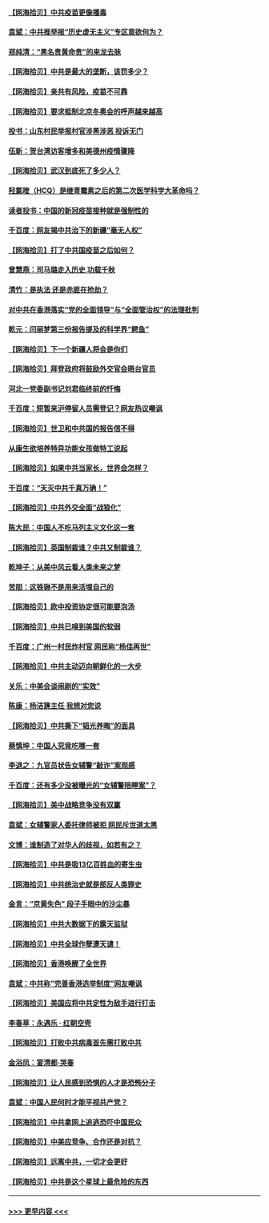 #### [【网海拾贝】中共疫苗更像播毒](../pages/nsc993/n12876631.md?t=04131751) 
#### [袁斌：中共推举报“历史虚无主义”专区意欲何为？](../pages/nsc993/n12876530.md?t=04131751) 
#### [郑纯清：“黑名贵黄命贵”的来龙去脉](../pages/nsc993/n12875589.md?t=04131751) 
#### [【网海拾贝】中共是最大的垄断，该罚多少？](../pages/nsc993/n12874006.md?t=04131751) 
#### [【网海拾贝】亲共有风险，疫苗不可靠](../pages/nsc993/n12872224.md?t=04131751) 
#### [【网海拾贝】要求抵制北京冬奥会的呼声越来越高](../pages/nsc993/n12868962.md?t=04131751) 
#### [投书：山东村民举报村官涉黑涉恶 投诉无门](../pages/nsc993/n12869726.md?t=04131751) 
#### [伍新：贺台湾访客增多和美德州疫情骤降](../pages/nsc993/n12865651.md?t=04131751) 
#### [【网海拾贝】武汉到底死了多少人？](../pages/nsc993/n12863707.md?t=04131751) 
#### [羟氯喹（HCQ）是继青霉素之后的第二次医学科学大革命吗？](../pages/nsc993/n12638564.md?t=04131751) 
#### [读者投书：中国的新冠疫苗接种就是强制性的](../pages/nsc993/n12859932.md?t=04131751) 
#### [千百度：网友揭中共治下的新疆“毫无人权”](../pages/nsc993/n12858385.md?t=04131751) 
#### [【网海拾贝】打了中共国疫苗之后如何？](../pages/nsc993/n12857866.md?t=04131751) 
#### [曾慧燕：司马璐走入历史 功载千秋](../pages/nsc993/n12856996.md?t=04131751) 
#### [清竹：是执法 还是赤匪在抢劫？](../pages/nsc993/n12856952.md?t=04131751) 
#### [对中共在香港落实“党的全面领导”与“全面管治权”的法理批判](../pages/nsc993/n12856929.md?t=04131751) 
#### [乾元：闫丽梦第三份报告提及的科学界“鳄鱼”](../pages/nsc993/n12855985.md?t=04131751) 
#### [【网海拾贝】下一个新疆人将会是你们](../pages/nsc993/n12855864.md?t=04131751) 
#### [【网海拾贝】拜登政府将鼓励外交官会晤台官员](../pages/nsc993/n12853615.md?t=04131751) 
#### [河北一党委副书记刘君临终前的忏悔](../pages/nsc993/n12849420.md?t=04131751) 
#### [千百度：短暂来沪停留人员需登记？网友热议嘲讽](../pages/nsc993/n12853497.md?t=04131751) 
#### [【网海拾贝】世卫和中共国的报告信不得](../pages/nsc993/n12850902.md?t=04131751) 
#### [从康生欲培养特异功能女孩做特工说起](../pages/nsc993/n12849289.md?t=04131751) 
#### [【网海拾贝】如果中共当家长，世界会怎样？](../pages/nsc993/n12848436.md?t=04131751) 
#### [千百度：“天灭中共千真万确！”](../pages/nsc993/n12845659.md?t=04131751) 
#### [【网海拾贝】中共外交全面“战狼化”](../pages/nsc993/n12845607.md?t=04131751) 
#### [陈大民：中国人不吃马列主义文化这一套](../pages/nsc993/n12842496.md?t=04131751) 
#### [【网海拾贝】英国制裁谁？中共又制裁谁？](../pages/nsc993/n12840909.md?t=04131751) 
#### [乾坤子：从美中风云看人类未来之梦](../pages/nsc993/n12840590.md?t=04131751) 
#### [苦胆：这铁锹不是用来活埋自己的](../pages/nsc993/n12839512.md?t=04131751) 
#### [【网海拾贝】欧中投资协定很可能要泡汤](../pages/nsc993/n12835122.md?t=04131751) 
#### [【网海拾贝】中共已嗅到美国的软弱](../pages/nsc993/n12832411.md?t=04131751) 
#### [千百度：广州一村民炸村官 网民称“杨佳再世”](../pages/nsc993/n12832380.md?t=04131751) 
#### [【网海拾贝】中共主动迈向朝鲜化的一大步](../pages/nsc993/n12829887.md?t=04131751) 
#### [关乐：中美会谈闹剧的“实效”](../pages/nsc993/n12826698.md?t=04131751) 
#### [陈康：杨洁篪主任  我想对您说](../pages/nsc993/n12826609.md?t=04131751) 
#### [【网海拾贝】中共撕下“韬光养晦”的面具](../pages/nsc993/n12826459.md?t=04131751) 
#### [蔡慎坤：中国人究竟吃哪一套](../pages/nsc993/n12826010.md?t=04131751) 
#### [李退之：九官员状告女辅警“敲诈”案观感](../pages/nsc993/n12823984.md?t=04131751) 
#### [千百度：还有多少没被曝光的“女辅警陪睡案”？](../pages/nsc993/n12822136.md?t=04131751) 
#### [【网海拾贝】美中战略竞争没有双赢](../pages/nsc993/n12822105.md?t=04131751) 
#### [袁斌：女辅警家人委托律师被拒 网民斥世道太黑](../pages/nsc993/n12822004.md?t=04131751) 
#### [文博：谁制造了对华人的歧视，如若有之？](../pages/nsc993/n12821635.md?t=04131751) 
#### [【网海拾贝】中共是吸13亿百姓血的寄生虫](../pages/nsc993/n12819191.md?t=04131751) 
#### [【网海拾贝】中共统治史就是部反人类罪史](../pages/nsc993/n12816738.md?t=04131751) 
#### [金言：“京黄失色” 段子手眼中的沙尘暴](../pages/nsc993/n12815700.md?t=04131751) 
#### [【网海拾贝】中共大数据下的露天监狱](../pages/nsc993/n12811075.md?t=04131751) 
#### [【网海拾贝】中共全球作孽遭天谴！](../pages/nsc993/n12810258.md?t=04131751) 
#### [【网海拾贝】香港唤醒了全世界](../pages/nsc993/n12809100.md?t=04131751) 
#### [袁斌：中共称“完善香港选举制度”网友嘲讽](../pages/nsc993/n12808994.md?t=04131751) 
#### [【网海拾贝】美国应将中共定性为敌手进行打击](../pages/nsc993/n12806870.md?t=04131751) 
#### [李春草：永遇乐 · 红朝空壳](../pages/nsc993/n12805365.md?t=04131751) 
#### [【网海拾贝】打败中共病毒首先需打败中共](../pages/nsc993/n12803930.md?t=04131751) 
#### [金浴凤：宴清都‧哭春](../pages/nsc993/n12801601.md?t=04131751) 
#### [【网海拾贝】让人民感到恐惧的人才是恐怖分子](../pages/nsc993/n12799347.md?t=04131751) 
#### [袁斌：中国人民何时才能平视共产党？](../pages/nsc993/n12799306.md?t=04131751) 
#### [【网海拾贝】中共拿网上追逃恐吓中国民众](../pages/nsc993/n12796905.md?t=04131751) 
#### [【网海拾贝】中美应竞争、合作还是对抗？](../pages/nsc993/n12794675.md?t=04131751) 
#### [【网海拾贝】远离中共，一切才会更好](../pages/nsc993/n12793572.md?t=04131751) 
#### [【网海拾贝】中共是这个星球上最危险的东西](../pages/nsc993/n12791400.md?t=04131751) 

----
#### [ >>> 更早内容 <<< ](../indexes/nsc993-earlier.md)

